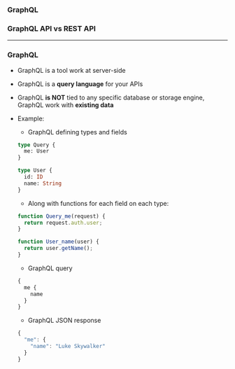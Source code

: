 ### GraphQL
### GraphQL API vs REST API

--------

### GraphQL

* GraphQL is a tool work at server-side
* GraphQL is a **query language** for your APIs
* GraphQL **is NOT** tied to any specific database or storage engine, GraphQL work with **existing data**

* Example:

  * GraphQL defining types and fields

  ```graphql
  type Query {
    me: User
  }

  type User {
    id: ID
    name: String
  }
  ```

  * Along with functions for each field on each type:

  ```js
  function Query_me(request) {
    return request.auth.user;
  }

  function User_name(user) {
    return user.getName();
  }
  ```

  * GraphQL query

  ```js
  {
    me {
      name
    }
  }
  ```

  * GraphQL JSON response

  ```js
  {
    "me": {
      "name": "Luke Skywalker"
    }
  }
  ```
